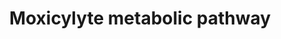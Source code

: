 ---
annotations:
- type: Pathway Ontology
  value: cellular detoxification pathway
- type: Pathway Ontology
  value: xenobiotic metabolic pathway
authors:
- Egonw
- Eweitz
description: Metabolism pathway of moxicylyte as it is observed in man, dog, cat,
  and rat.
last-edited: 2021-05-22
organisms:
- Homo sapiens
redirect_from:
- /index.php/Pathway:WP2537
- /instance/WP2537
schema-jsonld:
- '@context': https://schema.org/
  '@id': https://wikipathways.github.io/pathways/WP2537.html
  '@type': Dataset
  creator:
    '@type': Organization
    name: WikiPathways
  description: Metabolism pathway of moxicylyte as it is observed in man, dog, cat,
    and rat.
  keywords:
  - DAM-S
  - DAM-G
  - DAM
  - Moxisylyte
  - MDAM-S
  - MDAM-G
  - MDAM
  license: CC0
  name: Moxicylyte metabolic pathway
seo: CreativeWork
title: Moxicylyte metabolic pathway
wpid: WP2537
---